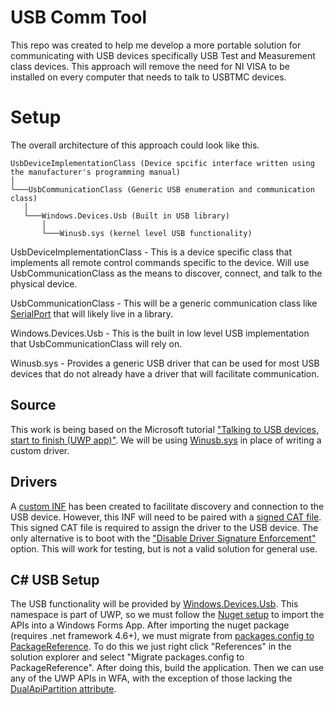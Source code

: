 # USB Comm Tool
This repo was created to help me develop a more portable solution for communicating with USB devices specifically USB Test and Measurement class devices. This approach will remove the need for NI VISA to be installed on every computer that needs to talk to USBTMC devices. 

# Setup

The overall architecture of this approach could look like this.

 ```
UsbDeviceImplementationClass (Device spcific interface written using the manufacturer's programming manual)
│
└───UsbCommunicationClass (Generic USB enumeration and communication class)
    │
    └───Windows.Devices.Usb (Built in USB library)
        │
        └───Winusb.sys (kernel level USB functionality)
 ```

UsbDeviceImplementationClass - This is a device specific class that implements all remote control commands specific to the device. Will use UsbCommunicationClass as the means to discover, connect, and talk to the physical device.

UsbCommunicationClass - This will be a generic communication class like [SerialPort](https://docs.microsoft.com/en-us/dotnet/api/system.io.ports.serialport?view=dotnet-plat-ext-3.1) that will likely live in a library.

Windows.Devices.Usb - This is the built in low level USB implementation that UsbCommunicationClass  will rely on.

Winusb.sys - Provides a generic USB driver that can be used for most USB devices that do not already have a driver that will facilitate communication.

## Source

This work is being based on the Microsoft tutorial ["Talking to USB devices, start to finish (UWP app)"](https://docs.microsoft.com/en-us/windows-hardware/drivers/usbcon/talking-to-usb-devices-start-to-finish).  We will be using [Winusb.sys](https://docs.microsoft.com/en-us/windows-hardware/drivers/usbcon/winusb-installation) in place of writing a custom driver. 

## Drivers

A [custom INF](https://docs.microsoft.com/en-us/windows-hardware/drivers/usbcon/winusb-installation#writing-a-custom-inf-for-winusb-installation) has been created to facilitate discovery and connection to the USB device. However, this INF will need to be paired with a [signed CAT file](https://docs.microsoft.com/en-us/windows-hardware/drivers/install/catalog-files). This signed CAT file is required to assign the driver to the USB device. The only alternative is to boot with the ["Disable Driver Signature Enforcement"](https://docs.microsoft.com/en-us/windows-hardware/drivers/install/test-signing#use-the-f8-advanced-boot-option) option. This will work for testing, but is not a valid solution for general use. 

## C# USB Setup

The USB functionality will be provided by [Windows.Devices.Usb](https://docs.microsoft.com/en-us/uwp/api/windows.devices.usb?view=winrt-19041). This namespace is part of UWP, so we must follow the [Nuget setup](https://docs.microsoft.com/en-us/windows/apps/desktop/modernize/desktop-to-uwp-enhance) to import the APIs into a Windows Forms App. After importing the nuget package (requires .net framework 4.6+), we must migrate from [packages.config to PackageReference](https://stackoverflow.com/a/59802372/8657981). To do this we just right click "References" in the solution explorer and select "Migrate packages.config to PackageReference". After doing this, build the application. Then we can use any of the UWP APIs in WFA, with the exception of those lacking the [DualApiPartition attribute](https://docs.microsoft.com/en-us/windows/win32/apiindex/uwp-apis-callable-from-a-classic-desktop-app#the-dualapipartition-attribute). 
